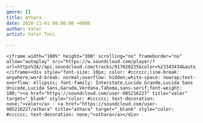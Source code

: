 ```yaml
---
genre: []
title: Athara
date: 2020-11-01 08:00:00 +0000
author: Valer
artist: Valer Toni

---
```

    <iframe width="100%" height="300" scrolling="no" frameborder="no" allow="autoplay" src="https://w.soundcloud.com/player/?url=https%3A//api.soundcloud.com/tracks/917020225&color=%23343434&auto_play=false&hide_related=false&show_comments=true&show_user=true&show_reposts=false&show_teaser=true&visual=true"></iframe><div style="font-size: 10px; color: #cccccc;line-break: anywhere;word-break: normal;overflow: hidden;white-space: nowrap;text-overflow: ellipsis; font-family: Interstate,Lucida Grande,Lucida Sans Unicode,Lucida Sans,Garuda,Verdana,Tahoma,sans-serif;font-weight: 100;"><a href="https://soundcloud.com/user-985216227" title="valer" target="_blank" style="color: #cccccc; text-decoration: none;">valer</a> · <a href="https://soundcloud.com/user-985216227/athara" title="athara" target="_blank" style="color: #cccccc; text-decoration: none;">athara</a></div>